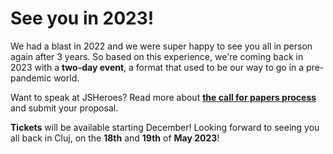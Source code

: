 # See you in 2023!

We had a blast in 2022 and we were super happy to see you all in person again after 3 years. So based on this experience, we're coming back in 2023 with a **two-day event**, a format that used to be our way to go in a pre-pandemic world.

Want to speak at JSHeroes? Read more about **[the call for papers process](/speak-at-jsheroes)** and submit your proposal.

**Tickets** will be available starting December! Looking forward to seeing you all back in Cluj, on the **18th** and **19th** of **May 2023**!
